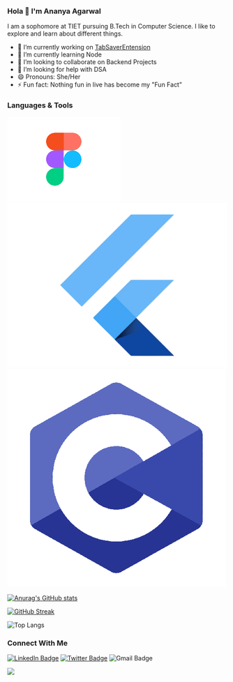 ### Hola 👋 I'm Ananya Agarwal

I am a sophomore at TIET pursuing B.Tech in Computer Science. I like to explore and learn about different things. 


- 🔭 I’m currently working on [TabSaverEntension](https://github.com/OWASP-STUDENT-CHAPTER/TabSaverExtension)
- 🌱 I’m currently learning Node
- 👯 I’m looking to collaborate on Backend Projects 
- 🤔 I’m looking for help with DSA
- 😄 Pronouns: She/Her
- ⚡ Fun fact: Nothing fun in live has become my "Fun Fact"


### Languages & Tools
[![](Images/Figma.png)](https://www.figma.com/design/)
[![](Images/Flutter.png)](https://flutter.dev/?gclid=CjwKCAjwk6-LBhBZEiwAOUUDp8T_NreJxdUrgAioLLZ5xVpNNxd3LvScDEYNZJhi-U4a7qS_s9icQhoCnkAQAvD_BwE&gclsrc=aw.ds)
[![](Images/c.png)](https://www.figma.com/design/)


[![Anurag's GitHub stats](https://github-readme-stats.vercel.app/api?username=ananyaa01&show_icons=true&theme=dracula)
](https://github.com/ananyaa01)


[![GitHub Streak](https://github-readme-streak-stats.herokuapp.com/?user=ananyaa01&theme=dracula)](https://github.com/ananyaa01)

![Top Langs](https://github-readme-stats.vercel.app/api/top-langs/?username=ananyaa01&theme=dracula)



### Connect With Me
[![LinkedIn Badge](https://img.shields.io/badge/LinkedIn-Profile-informational?style=flat&logo=linkedin&logoColor=white&color=0D76A8)](https://www.linkedin.com/in/ananya-agarwal-2285081b9/)
[![Twitter Badge](https://img.shields.io/badge/Twitter-Profile-informational?style=flat&logo=twitter&logoColor=white&color=1CA2F1)](https://twitter.com/AnanyaA26888154)
![Gmail Badge](https://img.shields.io/badge/Gmail-Profile-informational?style=flat&logo=gmail&logoColor=white&color=1CA2F1)


![](https://komarev.com/ghpvc/?username=ananyaa01)
